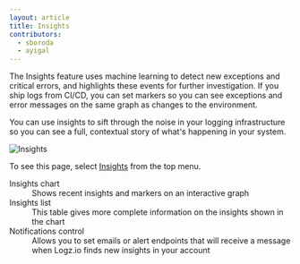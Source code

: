 ```yaml
---
layout: article
title: Insights
contributors:
  - sboroda
  - ayigal
---
```


The Insights feature uses machine learning to detect new exceptions and critical errors, and highlights these events for further investigation. If you ship logs from CI/CD, you can set markers so you can see exceptions and error messages on the same graph as changes to the environment.

You can use insights to sift through the noise in your logging infrastructure so you can see a full, contextual story of what's happening in your system.  

![Insights]({{site.baseurl}}/images/insights/insights--insights-annotated.png)

To see this page, select [Insights](https://app.logz.io/#/dashboard/insights) from the top menu.

<dl class="letter-labels">

<dt>Insights chart</dt>
<dd>Shows recent insights and markers on an interactive graph</dd>

<dt>Insights list</dt>
<dd>This table gives more complete information on the insights shown in the chart</dd>

<dt>Notifications control</dt>
<dd>Allows you to set emails or alert endpoints that will receive a message when Logz.io finds new insights in your account</dd>

</dl>